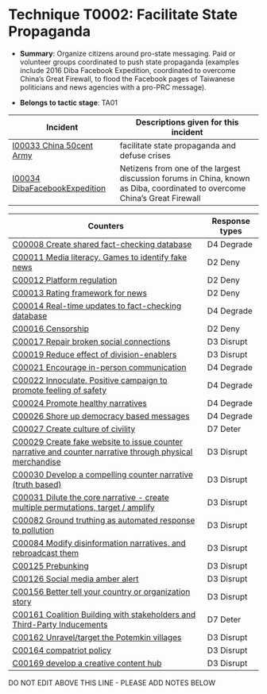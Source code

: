 # Technique T0002: Facilitate State Propaganda

* **Summary**: Organize citizens around pro-state messaging. Paid or volunteer groups coordinated to push state propaganda (examples include 2016 Diba Facebook Expedition, coordinated to overcome China’s Great Firewall, to flood the Facebook pages of Taiwanese politicians and news agencies with a pro-PRC message).

* **Belongs to tactic stage**: TA01


| Incident | Descriptions given for this incident |
| -------- | -------------------- |
| [I00033 China 50cent Army](../incidents/I00033.md) | facilitate state propaganda and defuse crises |
| [I00034 DibaFacebookExpedition](../incidents/I00034.md) | Netizens from one of the largest discussion forums in China, known as Diba, coordinated to overcome China’s Great Firewall |



| Counters | Response types |
| -------- | -------------- |
| [C00008 Create shared fact-checking database](../counters/C00008.md) | D4 Degrade |
| [C00011 Media literacy. Games to identify fake news](../counters/C00011.md) | D2 Deny |
| [C00012 Platform regulation](../counters/C00012.md) | D2 Deny |
| [C00013 Rating framework for news](../counters/C00013.md) | D2 Deny |
| [C00014 Real-time updates to fact-checking database](../counters/C00014.md) | D4 Degrade |
| [C00016 Censorship](../counters/C00016.md) | D2 Deny |
| [C00017 Repair broken social connections](../counters/C00017.md) | D3 Disrupt |
| [C00019 Reduce effect of division-enablers](../counters/C00019.md) | D3 Disrupt |
| [C00021 Encourage in-person communication](../counters/C00021.md) | D4 Degrade |
| [C00022 Innoculate. Positive campaign to promote feeling of safety](../counters/C00022.md) | D4 Degrade |
| [C00024 Promote healthy narratives](../counters/C00024.md) | D4 Degrade |
| [C00026 Shore up democracy based messages](../counters/C00026.md) | D4 Degrade |
| [C00027 Create culture of civility](../counters/C00027.md) | D7 Deter |
| [C00029 Create fake website to issue counter narrative and counter narrative through physical merchandise](../counters/C00029.md) | D3 Disrupt |
| [C00030 Develop a compelling counter narrative (truth based)](../counters/C00030.md) | D3 Disrupt |
| [C00031 Dilute the core narrative - create multiple permutations, target / amplify](../counters/C00031.md) | D3 Disrupt |
| [C00082 Ground truthing as automated response to pollution](../counters/C00082.md) | D3 Disrupt |
| [C00084 Modify disinformation narratives, and rebroadcast them](../counters/C00084.md) | D3 Disrupt |
| [C00125 Prebunking](../counters/C00125.md) | D3 Disrupt |
| [C00126 Social media amber alert](../counters/C00126.md) | D3 Disrupt |
| [C00156 Better tell your country or organization story](../counters/C00156.md) | D3 Disrupt |
| [C00161 Coalition Building with stakeholders and Third-Party Inducements](../counters/C00161.md) | D7 Deter |
| [C00162 Unravel/target the Potemkin villages](../counters/C00162.md) | D3 Disrupt |
| [C00164 compatriot policy](../counters/C00164.md) | D3 Disrupt |
| [C00169 develop a creative content hub](../counters/C00169.md) | D3 Disrupt |


DO NOT EDIT ABOVE THIS LINE - PLEASE ADD NOTES BELOW